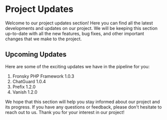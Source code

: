 # Project Updates

Welcome to our project updates section! Here you can find all the latest developments and updates on our project. We will be keeping this section up-to-date with all the new features, bug fixes, and other important changes that we make to the project. 

## Upcoming Updates
Here are some of the exciting updates we have in the pipeline for you:

1. Fronsky PHP Framework 1.0.3
2. ChatGuard 1.0.4
3. Prefix 1.2.0
4. Vanish 1.2.0

We hope that this section will help you stay informed about our project and its progress. If you have any questions or feedback, please don't hesitate to reach out to us. Thank you for your interest in our project!
